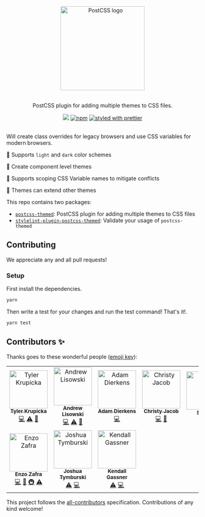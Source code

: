 <div align="center">
  <img src="images/logo-primary.png" alt="PostCSS logo" width="220" height="220">
  <p>
  </br>
    PostCSS plugin for adding multiple themes to CSS files.
  </p>
  <div>
    <a href="https://circleci.com/gh/intuit/postcss-themed"><img src="https://circleci.com/gh/intuit/postcss-themed.svg?style=svg"></a>
    <a href="https://www.npmjs.com/package/postcss-themed"><img src="https://img.shields.io/npm/v/postcss-themed.svg?style=flat-square&logo=npm" alt="npm" /></a>
    <a href="https://github.com/prettier/prettier"><img src="https://img.shields.io/badge/styled_with-prettier-ff69b4.svg" alt="styled with prettier" /></a>
  </div>
</div>

<br />

Will create class overrides for legacy browsers and use CSS variables for modern browsers.

:rocket: Supports `light` and `dark` color schemes

:rocket: Create component level themes

:rocket: Supports scoping CSS Variable names to mitigate conflicts

:rocket: Themes can extend other themes

[postcss]: https://github.com/postcss/postcss

This repo contains two packages:

- [`postcss-themed`](./packages/postcss-themed/README.md): PostCSS plugin for adding multiple themes to CSS files
- [`stylelint-plugin-postcss-themed`](./packages/stylelint-plugin-postcss-themed/README.md): Validate your usage of `postcss-themed`

## Contributing

We appreciate any and all pull requests!

### Setup

First install the dependencies.

```sh
yarn
```

Then write a test for your changes and run the test command! That's it!.

```sh
yarn test
```

## Contributors ✨

Thanks goes to these wonderful people ([emoji key](https://allcontributors.org/docs/en/emoji-key)):

<!-- ALL-CONTRIBUTORS-LIST:START - Do not remove or modify this section -->
<!-- prettier-ignore-start -->
<!-- markdownlint-disable -->
<table>
  <tr>
    <td align="center"><a href="http://tylerkrupicka.com"><img src="https://avatars1.githubusercontent.com/u/5761061?v=4" width="100px;" alt="Tyler Krupicka"/><br /><sub><b>Tyler Krupicka</b></sub></a><br /><a href="https://github.com/intuit/postcss-themed/commits?author=tylerkrupicka" title="Code">💻</a> <a href="https://github.com/intuit/postcss-themed/commits?author=tylerkrupicka" title="Tests">⚠️</a> <a href="https://github.com/intuit/postcss-themed/commits?author=tylerkrupicka" title="Documentation">📖</a></td>
    <td align="center"><a href="http://hipstersmoothie.com"><img src="https://avatars3.githubusercontent.com/u/1192452?v=4" width="100px;" alt="Andrew Lisowski"/><br /><sub><b>Andrew Lisowski</b></sub></a><br /><a href="https://github.com/intuit/postcss-themed/commits?author=hipstersmoothie" title="Code">💻</a> <a href="https://github.com/intuit/postcss-themed/commits?author=hipstersmoothie" title="Tests">⚠️</a> <a href="https://github.com/intuit/postcss-themed/commits?author=hipstersmoothie" title="Documentation">📖</a></td>
    <td align="center"><a href="https://adamdierkens.com"><img src="https://avatars1.githubusercontent.com/u/13004162?v=4" width="100px;" alt="Adam Dierkens"/><br /><sub><b>Adam Dierkens</b></sub></a><br /><a href="https://github.com/intuit/postcss-themed/commits?author=adierkens" title="Code">💻</a></td>
    <td align="center"><a href="https://christyjacob4.github.io"><img src="https://avatars1.githubusercontent.com/u/20852629?v=4" width="100px;" alt="Christy Jacob"/><br /><sub><b>Christy Jacob</b></sub></a><br /><a href="https://github.com/intuit/postcss-themed/commits?author=christyjacob4" title="Code">💻</a> <a href="https://github.com/intuit/postcss-themed/commits?author=christyjacob4" title="Documentation">📖</a></td>
    <td align="center"><a href="https://github.com/Sharps"><img src="https://avatars2.githubusercontent.com/u/8174841?v=4" width="100px;" alt="Sharps"/><br /><sub><b>Sharps</b></sub></a><br /><a href="#design-Sharps" title="Design">🎨</a></td>
    <td align="center"><a href="https://www.behance.net/amandayoshiizumi"><img src="https://avatars0.githubusercontent.com/u/30158643?v=4" width="100px;" alt="Amanda Yoshiizumi"/><br /><sub><b>Amanda Yoshiizumi</b></sub></a><br /><a href="#design-mandyellow" title="Design">🎨</a></td>
    <td align="center"><a href="https://github.com/ratnamal"><img src="https://avatars0.githubusercontent.com/u/36140652?v=4" width="100px;" alt="Ratnamala Korlepara"/><br /><sub><b>Ratnamala Korlepara</b></sub></a><br /><a href="https://github.com/intuit/postcss-themed/commits?author=ratnamal" title="Tests">⚠️</a> <a href="https://github.com/intuit/postcss-themed/commits?author=ratnamal" title="Documentation">📖</a></td>
  </tr>
  <tr>
    <td align="center"><a href="http://enzozafra.com/"><img src="https://avatars1.githubusercontent.com/u/10554785?v=4" width="100px;" alt="Enzo Zafra"/><br /><sub><b>Enzo Zafra</b></sub></a><br /><a href="https://github.com/intuit/postcss-themed/commits?author=EnzoZafra" title="Code">💻</a> <a href="https://github.com/intuit/postcss-themed/commits?author=EnzoZafra" title="Documentation">📖</a> <a href="#infra-EnzoZafra" title="Infrastructure (Hosting, Build-Tools, etc)">🚇</a> <a href="https://github.com/intuit/postcss-themed/commits?author=EnzoZafra" title="Tests">⚠️</a></td>
    <td align="center"><a href="https://github.com/joshtym"><img src="https://avatars3.githubusercontent.com/u/6886456?v=4" width="100px;" alt="Joshua Tymburski"/><br /><sub><b>Joshua Tymburski</b></sub></a><br /><a href="https://github.com/intuit/postcss-themed/commits?author=joshtym" title="Tests">⚠️</a> <a href="https://github.com/intuit/postcss-themed/commits?author=joshtym" title="Code">💻</a></td>
    <td align="center"><a href="https://github.com/kendallgassner"><img src="https://avatars3.githubusercontent.com/u/15275462?v=4" width="100px;" alt="Kendall Gassner"/><br /><sub><b>Kendall Gassner</b></sub></a><br /><a href="https://github.com/intuit/postcss-themed/commits?author=kendallgassner" title="Tests">⚠️</a> <a href="https://github.com/intuit/postcss-themed/commits?author=kendallgassner" title="Code">💻</a></td>
  </tr>
</table>

<!-- markdownlint-enable -->
<!-- prettier-ignore-end -->

<!-- ALL-CONTRIBUTORS-LIST:END -->

This project follows the [all-contributors](https://github.com/all-contributors/all-contributors) specification. Contributions of any kind welcome!
